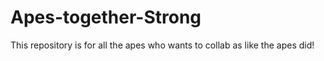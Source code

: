 # Apes-together-Strong
This repository is for all the apes who wants to collab as like the apes did!
